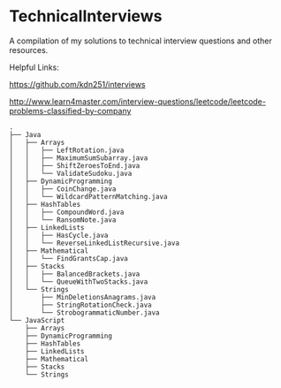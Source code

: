 # TechnicalInterviews
A compilation of my solutions to technical interview
questions and other resources.

Helpful Links:

https://github.com/kdn251/interviews

http://www.learn4master.com/interview-questions/leetcode/leetcode-problems-classified-by-company

```
.  
├── Java  
│   ├── Arrays  
│   │   ├── LeftRotation.java  
│   │   ├── MaximumSumSubarray.java  
│   │   ├── ShiftZeroesToEnd.java  
│   │   └── ValidateSudoku.java  
│   ├── DynamicProgramming  
│   │   ├── CoinChange.java  
│   │   └── WildcardPatternMatching.java  
│   ├── HashTables  
│   │   ├── CompoundWord.java  
│   │   └── RansomNote.java  
│   ├── LinkedLists  
│   │   ├── HasCycle.java  
│   │   └── ReverseLinkedListRecursive.java  
│   ├── Mathematical  
│   │   └── FindGrantsCap.java  
│   ├── Stacks  
│   │   ├── BalancedBrackets.java  
│   │   └── QueueWithTwoStacks.java  
│   └── Strings  
│       ├── MinDeletionsAnagrams.java  
│       ├── StringRotationCheck.java  
│       └── StrobogrammaticNumber.java  
└── JavaScript  
    ├── Arrays  
    ├── DynamicProgramming  
    ├── HashTables  
    ├── LinkedLists  
    ├── Mathematical  
    ├── Stacks  
    └── Strings  
```
